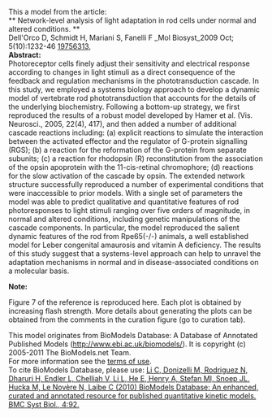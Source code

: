 

This a model from the article:  
** Network-level analysis of light adaptation in rod cells under normal and altered conditions. **   
Dell'Orco D, Schmidt H, Mariani S, Fanelli F _Mol Biosyst_2009 Oct;
5(10):1232-46 [19756313](http://www.ncbi.nlm.nih.gov/pubmed/19756313),  
**Abstract:**   
Photoreceptor cells finely adjust their sensitivity and electrical response
according to changes in light stimuli as a direct consequence of the feedback
and regulation mechanisms in the phototransduction cascade. In this study, we
employed a systems biology approach to develop a dynamic model of vertebrate
rod phototransduction that accounts for the details of the underlying
biochemistry. Following a bottom-up strategy, we first reproduced the results
of a robust model developed by Hamer et al. (Vis. Neurosci., 2005, 22(4),
417), and then added a number of additional cascade reactions including: (a)
explicit reactions to simulate the interaction between the activated effector
and the regulator of G-protein signalling (RGS); (b) a reaction for the
reformation of the G-protein from separate subunits; (c) a reaction for
rhodopsin (R) reconstitution from the association of the opsin apoprotein with
the 11-cis-retinal chromophore; (d) reactions for the slow activation of the
cascade by opsin. The extended network structure successfully reproduced a
number of experimental conditions that were inaccessible to prior models. With
a single set of parameters the model was able to predict qualitative and
quantitative features of rod photoresponses to light stimuli ranging over five
orders of magnitude, in normal and altered conditions, including genetic
manipulations of the cascade components. In particular, the model reproduced
the salient dynamic features of the rod from Rpe65(-/-) animals, a well
established model for Leber congenital amaurosis and vitamin A deficiency. The
results of this study suggest that a systems-level approach can help to
unravel the adaptation mechanisms in normal and in disease-associated
conditions on a molecular basis.

  

**Note:**

Figure 7 of the reference is reproduced here. Each plot is obtained by
increasing flash strength. More details about generating the plots can be
obtained from the comments in the curation figure (go to curation tab).

This model originates from BioModels Database: A Database of Annotated
Published Models (http://www.ebi.ac.uk/biomodels/). It is copyright (c)
2005-2011 The BioModels.net Team.  
For more information see the [terms of
use](http://www.ebi.ac.uk/biomodels/legal.html).  
To cite BioModels Database, please use: [Li C, Donizelli M, Rodriguez N,
Dharuri H, Endler L, Chelliah V, Li L, He E, Henry A, Stefan MI, Snoep JL,
Hucka M, Le Novère N, Laibe C (2010) BioModels Database: An enhanced, curated
and annotated resource for published quantitative kinetic models. BMC Syst
Biol., 4:92.](http://www.ncbi.nlm.nih.gov/pubmed/20587024)

